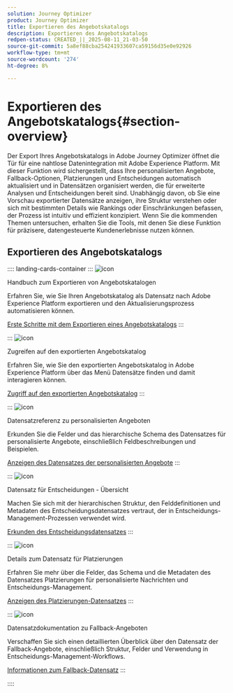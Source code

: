 ```yaml
---
solution: Journey Optimizer
product: Journey Optimizer
title: Exportieren des Angebotskatalogs
description: Exportieren des Angebotskatalogs
redpen-status: CREATED_||_2025-08-11_21-03-50
source-git-commit: 5a8ef88cba254241933607ca59156d35e0e92926
workflow-type: tm+mt
source-wordcount: '274'
ht-degree: 8%

---
```



# Exportieren des Angebotskatalogs{#section-overview}

Der Export Ihres Angebotskatalogs in Adobe Journey Optimizer öffnet die Tür für eine nahtlose Datenintegration mit Adobe Experience Platform. Mit dieser Funktion wird sichergestellt, dass Ihre personalisierten Angebote, Fallback-Optionen, Platzierungen und Entscheidungen automatisch aktualisiert und in Datensätzen organisiert werden, die für erweiterte Analysen und Entscheidungen bereit sind. Unabhängig davon, ob Sie eine Vorschau exportierter Datensätze anzeigen, ihre Struktur verstehen oder sich mit bestimmten Details wie Rankings oder Einschränkungen befassen, der Prozess ist intuitiv und effizient konzipiert. Wenn Sie die kommenden Themen untersuchen, erhalten Sie die Tools, mit denen Sie diese Funktion für präzisere, datengesteuerte Kundenerlebnisse nutzen können.

## Exportieren des Angebotskatalogs

:::: landing-cards-container
:::
![icon](https://cdn.experienceleague.adobe.com/icons/circle-play.svg?lang=de)

Handbuch zum Exportieren von Angebotskatalogen

Erfahren Sie, wie Sie Ihren Angebotskatalog als Datensatz nach Adobe Experience Platform exportieren und den Aktualisierungsprozess automatisieren können.

[Erste Schritte mit dem Exportieren eines Angebotskatalogs](../using/offers/export-catalog/get-started-export.md)
:::

:::
![icon](https://cdn.experienceleague.adobe.com/icons/list-check.svg?lang=de)

Zugreifen auf den exportierten Angebotskatalog

Erfahren Sie, wie Sie den exportierten Angebotskatalog in Adobe Experience Platform über das Menü Datensätze finden und damit interagieren können.

[Zugriff auf den exportierten Angebotskatalog](../using/offers/export-catalog/access-dataset.md)
:::

:::
![icon](https://cdn.experienceleague.adobe.com/icons/code-branch.svg?lang=de)

Datensatzreferenz zu personalisierten Angeboten

Erkunden Sie die Felder und das hierarchische Schema des Datensatzes für personalisierte Angebote, einschließlich Feldbeschreibungen und Beispielen.

[Anzeigen des Datensatzes der personalisierten Angebote](../using/offers/export-catalog/export-offers.md)
:::

:::
![icon](https://cdn.experienceleague.adobe.com/icons/code-branch.svg?lang=de)

Datensatz für Entscheidungen - Übersicht

Machen Sie sich mit der hierarchischen Struktur, den Felddefinitionen und Metadaten des Entscheidungsdatensatzes vertraut, der in Entscheidungs-Management-Prozessen verwendet wird.

[Erkunden des Entscheidungsdatensatzes](../using/offers/export-catalog/export-decisions.md)
:::

:::
![icon](https://cdn.experienceleague.adobe.com/icons/puzzle-piece.svg?lang=de)

Details zum Datensatz für Platzierungen

Erfahren Sie mehr über die Felder, das Schema und die Metadaten des Datensatzes Platzierungen für personalisierte Nachrichten und Entscheidungs-Management.

[Anzeigen des Platzierungen-Datensatzes](../using/offers/export-catalog/export-placements.md)
:::

:::
![icon](https://cdn.experienceleague.adobe.com/icons/puzzle-piece.svg?lang=de)

Datensatzdokumentation zu Fallback-Angeboten

Verschaffen Sie sich einen detaillierten Überblick über den Datensatz der Fallback-Angebote, einschließlich Struktur, Felder und Verwendung in Entscheidungs-Management-Workflows.

[Informationen zum Fallback-Datensatz](../using/offers/export-catalog/export-fallback.md)
:::

::::
